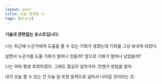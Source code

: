 ```yaml
---
layout: post
title: 오늘 알게된 나
tags: [diary]
---
```


#### 기술과 관련없는 포스트입니다.


나는 최근에 누군가에게 도움을 줄 수 있는 기회가 생겼는데 기회를 그냥 보내게 되었다.  

살면서 누군가를 도울 기회가 얼마나 있을까? 앞으로 기회가 얼마나 남았을까?  

나는 아마 평생 후회하겠지. 그래도 열심히 살아가자. 언젠가 방법을 찾자.  

내가 오늘 할 수 있는 건 오늘 일 또한 동력으로 삼아서 나아갈 것이라는 것.